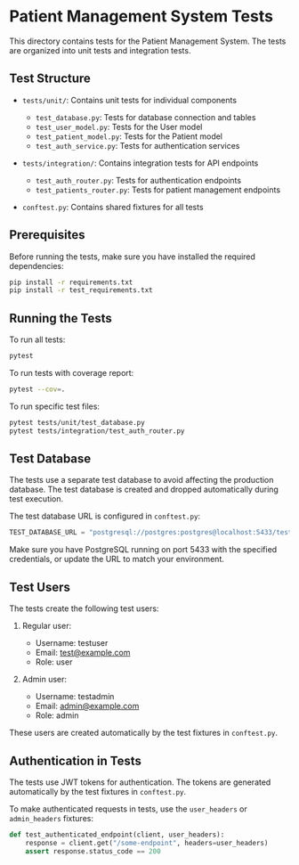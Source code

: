 # Patient Management System Tests

This directory contains tests for the Patient Management System. The tests are organized into unit tests and integration tests.

## Test Structure

- `tests/unit/`: Contains unit tests for individual components
  - `test_database.py`: Tests for database connection and tables
  - `test_user_model.py`: Tests for the User model
  - `test_patient_model.py`: Tests for the Patient model
  - `test_auth_service.py`: Tests for authentication services

- `tests/integration/`: Contains integration tests for API endpoints
  - `test_auth_router.py`: Tests for authentication endpoints
  - `test_patients_router.py`: Tests for patient management endpoints

- `conftest.py`: Contains shared fixtures for all tests

## Prerequisites

Before running the tests, make sure you have installed the required dependencies:

```bash
pip install -r requirements.txt
pip install -r test_requirements.txt
```

## Running the Tests

To run all tests:

```bash
pytest
```

To run tests with coverage report:

```bash
pytest --cov=.
```

To run specific test files:

```bash
pytest tests/unit/test_database.py
pytest tests/integration/test_auth_router.py
```

## Test Database

The tests use a separate test database to avoid affecting the production database. The test database is created and dropped automatically during test execution.

The test database URL is configured in `conftest.py`:

```python
TEST_DATABASE_URL = "postgresql://postgres:postgres@localhost:5433/test_patient_management"
```

Make sure you have PostgreSQL running on port 5433 with the specified credentials, or update the URL to match your environment.

## Test Users

The tests create the following test users:

1. Regular user:
   - Username: testuser
   - Email: test@example.com
   - Role: user

2. Admin user:
   - Username: testadmin
   - Email: admin@example.com
   - Role: admin

These users are created automatically by the test fixtures in `conftest.py`.

## Authentication in Tests

The tests use JWT tokens for authentication. The tokens are generated automatically by the test fixtures in `conftest.py`.

To make authenticated requests in tests, use the `user_headers` or `admin_headers` fixtures:

```python
def test_authenticated_endpoint(client, user_headers):
    response = client.get("/some-endpoint", headers=user_headers)
    assert response.status_code == 200
```